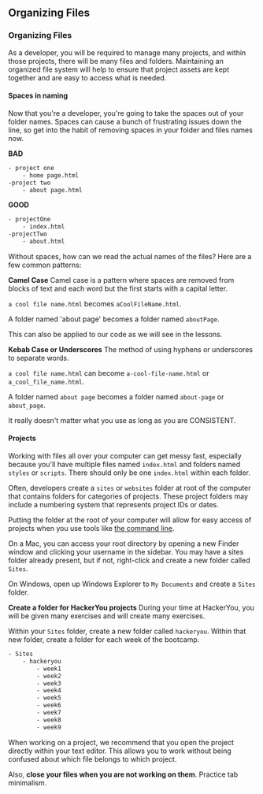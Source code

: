 ## Organizing Files

### Organizing Files

As a developer, you will be required to manage many projects, and within those projects, there will be many files and folders. Maintaining an organized file system will help to ensure that project assets are kept together and are easy to access what is needed.

#### Spaces in naming

Now that you're a developer, you're going to take the spaces out of your folder names. Spaces can cause a bunch of frustrating issues down the line, so get into the habit of removing spaces in your folder and files names now.

**BAD**
```bash
- project one
	- home page.html
-project two
	- about page.html
```

**GOOD**
```bash
- projectOne
	- index.html
-projectTwo
	- about.html
```

Without spaces, how can we read the actual names of the files? Here are a few common patterns:

**Camel Case**
Camel case is a pattern where spaces are removed from blocks of text and each word but the first starts with a capital letter.

`a cool file name.html` becomes `aCoolFileName.html`.

A folder named 'about page' becomes a folder named `aboutPage`.

This can also be applied to our code as we will see in the lessons.

**Kebab Case or Underscores**
The method of using hyphens or underscores to separate words.

`a cool file name.html` can become `a-cool-file-name.html` or `a_cool_file_name.html`.

A folder named `about page` becomes a folder named `about-page` or `about_page`.

It really doesn't matter what you use as long as you are CONSISTENT.


#### Projects
Working with files all over your computer can get messy fast, especially because you'll have multiple files named `index.html` and folders named `styles` or `scripts`. There should only be one `index.html` within each folder.

Often, developers create a `sites` or `websites` folder at root of the computer that contains folders for categories of projects. These project folders may include a numbering system that represents project IDs or dates.

Putting the folder at the root of your computer will allow for easy access of projects when you use tools like [the command line](https://notes.hackeryou.com/lesson/588663d3d2f16a4a535b4445/5ac38e019f86d2f20b0e6474).

On a Mac, you can access your root directory by opening a new Finder window and clicking your username in the sidebar. You may have a sites folder already present, but if not, right-click and create a new folder called `Sites`.

On Windows, open up Windows Explorer to `My Documents` and create a `Sites` folder.

**Create a folder for HackerYou projects**
During your time at HackerYou, you will be given many exercises and will create many exercises.

Within your `Sites` folder, create a new folder called `hackeryou`. Within that new folder, create a folder for each week of the bootcamp.

```bash
- Sites
    - hackeryou
        - week1
        - week2
        - week3
        - week4
        - week5
        - week6
        - week7
        - week8
        - week9
```

When working on a project, we recommend that you open the project directly within your text editor. This allows you to work without being confused about which file belongs to which project.

Also, **close your files when you are not working on them**. Practice tab minimalism. 